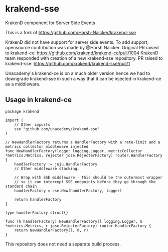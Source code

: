# krakend-sse
KrakenD component for Server Side Events

This is a fork of https://github.com/Harsh-Naicker/krakend-sse

KrakenD did not have support for server side events. To add support, opensource contribution was made by @Harsh Naicker.
Original PR raised to krakend-ce: https://github.com/krakend/krakend-ce/pull/1004
KrakenD team responded with creation of a new krakend-sse repository.
PR raised to krakend-sse: https://github.com/krakend/krakend-sse/pull/1

Unacademy's krakend-ce is on a much older version hence we had to downgrade krakend-sse in such a way that it can be injected in krakend-ce as a middleware.

## Usage in krakend-ce
```
package krakend

import (
	// Other imports
	sse "github.com/unacademy/krakend-sse"
)

// NewHandlerFactory returns a HandlerFactory with a rate-limit and a metrics collector middleware injected
func NewHandlerFactory(logger logging.Logger, metricCollector *metrics.Metrics, rejecter jose.RejecterFactory) router.HandlerFactory {
	handlerFactory := juju.HandlerFactory
	// Other middleware stacking.

	// Wrap with SSE middleware - this should be the outermost wrapper
	// so it can intercept SSE endpoints before they go through the standard chain
	handlerFactory = sse.New(handlerFactory, logger)

	return handlerFactory
}

type handlerFactory struct{}

func (h handlerFactory) NewHandlerFactory(l logging.Logger, m *metrics.Metrics, r jose.RejecterFactory) router.HandlerFactory {
	return NewHandlerFactory(l, m, r)
}

```

This repository does not need a separate build process. 